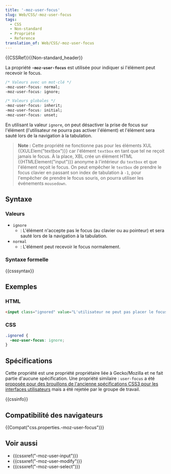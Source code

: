 ```yaml
---
title: '-moz-user-focus'
slug: Web/CSS/-moz-user-focus
tags:
  - CSS
  - Non-standard
  - Propriété
  - Reference
translation_of: Web/CSS/-moz-user-focus
---
```

{{CSSRef}}{{Non-standard_header}}

La propriété **`-moz-user-focus`** est utilisée pour indiquer si l'élément peut recevoir le focus.

```css
/* Valeurs avec un mot-clé */
-moz-user-focus: normal;
-moz-user-focus: ignore;

/* Valeurs globales */
-moz-user-focus: inherit;
-moz-user-focus: initial;
-moz-user-focus: unset;
```

En utilisant la valeur `ignore`, on peut désactiver la prise de focus sur l'élément (l'utilisateur ne pourra pas activer l'élément) et l'élément sera sauté lors de la navigation à la tabulation.

> **Note :** Cette propriété ne fonctionne pas pour les éléments XUL {{XULElem("textbox")}} car l'élément `textbox` en tant que tel ne reçoit jamais le focus. À la place, XBL crée un élément HTML {{HTMLElement("input")}} anonyme à l'intérieur du `textbox` et que l'élément reçoit le focus. On peut empêcher le `textbox` de prendre le focus clavier en passant son index de tabulation à `-1`, pour l'empêcher de prendre le focus souris, on pourra utiliser les événements `mousedown`.

## Syntaxe

### Valeurs

- `ignore`
  - : L'élément n'accepte pas le focus (au clavier ou au pointeur) et sera sauté lors de la navigation à la tabulation.
- `normal`
  - : L'élément peut recevoir le focus normalement.

### Syntaxe formelle

{{csssyntax}}

## Exemples

### HTML

```html
<input class="ignored" value="L'utilisateur ne peut pas placer le focus sur cet élément.">
```

### CSS

```css
.ignored {
  -moz-user-focus: ignore;
}
```

## Spécifications

Cette propriété est une propriété propriétaire liée à Gecko/Mozilla et ne fait partie d'aucune spécification. Une propriété similaire : `user-focus` a été [proposée pour des brouillons de l'ancienne spécifications CSS3 pour les interfaces utilisateurs](https://www.w3.org/TR/2000/WD-css3-userint-20000216) mais a été rejetée par le groupe de travail.

{{cssinfo}}

## Compatibilité des navigateurs

{{Compat("css.properties.-moz-user-focus")}}

## Voir aussi

- {{cssxref("-moz-user-input")}}
- {{cssxref("-moz-user-modify")}}
- {{cssxref("-moz-user-select")}}
